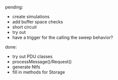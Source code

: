 pending:
* create simulations
* add buffer space checks
* short circuit
* try out 
* have a trigger for the calling the sweep behavior?

done:
* try out PDU classes
* processMessage()/Request()
* generate Ntfs
* fill in methods for Storage

